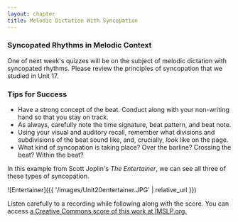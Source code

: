 ```yaml
---
layout: chapter
title: Melodic Dictation With Syncopation
---
```


### Syncopated Rhythms in Melodic Context

One of next week's quizzes will be on the subject of melodic dictation with syncopated rhythms. Please review the principles of syncopation that we studied in Unit 17.

### Tips for Success

- Have a strong concept of the beat. Conduct along with your non-writing hand so that you stay on track.
- As always, carefully note the time signature, beat pattern, and beat note.
- Using your visual and auditory recall, remember what divisions and subdivisions of the beat sound like, and, crucially, *look* like on the page.
- What kind of syncopation is taking place? Over the barline? Crossing the beat? Within the beat?

In this example from Scott Joplin's *The Entertainer*, we can see all three of these types of syncopation.

![Entertainer]({{ '/images/Unit20entertainer.JPG' | relative_url }})

 Listen carefully to a recording while following along with the score. You can access [a Creative Commons score of this work at IMSLP.org.](https://imslp.org/wiki/The_Entertainer_(Joplin%2C_Scott))